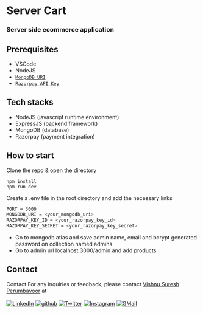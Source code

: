 # Server Cart

### Server side ecommerce application

## Prerequisites

- VSCode
- NodeJS
- [`MongoDB URI`](https://cloud.mongodb.com/v2#/org/63aaeeee46e3424f03096ee9/projects)
- [`Razorpay API Key`](https://dashboard.razorpay.com/app/website-app-settings/api-key)

## Tech stacks

- NodeJS (javascript runtime environment)
- ExpressJS (backend framework)
- MongoDB (database)
- Razorpay (payment integration)

## How to start

Clone the repo & open the directory

```
npm install
npm run dev
```

Create a .env file in the root directory and add the necessary links

```sh
PORT = 3000
MONGODB_URI = <your_mongodb_uri>
RAZORPAY_KEY_ID = <your_razorpay_key_id>
RAZORPAY_KEY_SECRET = <your_razorpay_key_secret>
```

- Go to mongodb atlas and save admin name, email and bcrypt generated password on collection named admins
- Go to admin url localhost:3000/admin and add products

## Contact

Contact
For any inquiries or feedback, please contact [Vishnu Suresh Perumbavoor](https://vishnusureshperumbavoor.github.io/V-S-P/) at <br> <br>
[![LinkedIn][linkedin-shield]][linkedin-url]
[![github][github-shield]][github-url]
[![Twitter][twitter-shield]][twitter-url]
[![Instagram][instagram-shield]][instagram-url]
[![GMail][gmail-shield]][gmail-url]

<!-- ## Sponsorships -->
<!-- ![Bitcoin](https://img.shields.io/badge/Bitcoin-000?style=for-the-badge&logo=bitcoin&logoColor=white)  bc1qk2ed3rlq6d5hk0wp76smu62hr0stczf3zl9v4s <br>
![Ethereum](https://img.shields.io/badge/Ethereum-3C3C3D?style=for-the-badge&logo=Ethereum&logoColor=white)  0xb81A7e60922DaBfDAF244FC17702808951010dC3 <br> -->
<!-- ![Google-Pay](https://img.shields.io/badge/GooglePay-%233780F1.svg?style=for-the-badge&logo=Google-Pay&logoColor=white) vishnusureshperumbavoor@okaxis -->

[linkedin-shield]: https://img.shields.io/badge/LinkedIn-0077B5?style=for-the-badge&logo=linkedin&logoColor=white
[linkedin-url]: https://www.linkedin.com/in/vishnu-suresh-perumbavoor/
[twitter-shield]: https://img.shields.io/badge/Twitter-1DA1F2?style=for-the-badge&logo=twitter&logoColor=white
[twitter-url]: https://twitter.com/in/vspeeeeee
[instagram-shield]: https://img.shields.io/badge/Instagram-E4405F?style=for-the-badge&logo=instagram&logoColor=white
[instagram-url]: https://www.instagram.com/vishnusureshperumbavoor/
[github-shield]: https://img.shields.io/badge/GitHub-100000?style=for-the-badge&logo=github&logoColor=white
[github-url]: https://github.com/vishnusureshperumbavoor
[gmail-shield]: https://img.shields.io/badge/Gmail-D14836?style=for-the-badge&logo=gmail&logoColor=white
[gmail-url]: mailto:vishnusureshperumbavoor@gmail.com
